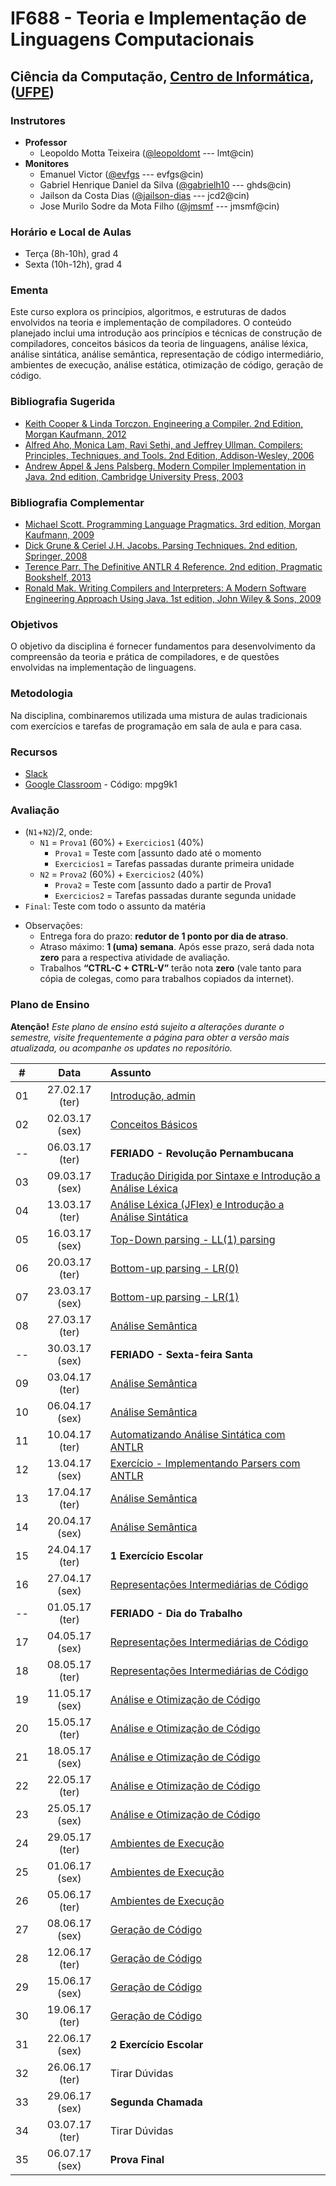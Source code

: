 # IF688 - Teoria e Implementação de Linguagens Computacionais

## Ciência da Computação, [Centro de Informática](http://www.cin.ufpe.br), ([UFPE](http://www.ufpe.br))

### Instrutores

* **Professor** 
  * Leopoldo Motta Teixeira ([@leopoldomt](https://github.com/leopoldomt) --- lmt@cin)
* **Monitores** 
  * Emanuel Victor ([@evfgs](https://github.com/evfgs) --- evfgs@cin)
  * Gabriel Henrique Daniel da Silva ([@gabrielh10](https://github.com/gabrielh10) --- ghds@cin)
  * Jailson da Costa Dias ([@jailson-dias](https://github.com/jailson-dias) --- jcd2@cin)
  * Jose Murilo Sodre da Mota Filho ([@jmsmf](https://github.com/jmsmf) --- jmsmf@cin)
  
### Horário e Local de Aulas

* Terça (8h-10h), grad 4
* Sexta (10h-12h), grad 4

### Ementa

Este curso explora os princípios, algoritmos, e estruturas de dados envolvidos na teoria e implementação de compiladores. 
O conteúdo planejado inclui uma introdução aos princípios e técnicas de construção de compiladores, conceitos básicos da teoria de linguagens, análise léxica, análise sintática, análise semântica, representação de código intermediário, ambientes de execução, análise estática, otimização de código, geração de código.

### Bibliografia Sugerida

- [Keith Cooper & Linda Torczon. Engineering a Compiler. 2nd Edition, Morgan Kaufmann, 2012](https://www.elsevier.com/books/engineering-a-compiler/cooper/978-0-12-088478-0)
- [Alfred Aho, Monica Lam, Ravi Sethi, and Jeffrey Ullman. Compilers: Principles, Techniques, and Tools. 2nd Edition, Addison-Wesley, 2006](http://dragonbook.stanford.edu)
- [Andrew Appel & Jens Palsberg. Modern Compiler Implementation in Java. 2nd edition, Cambridge University Press, 2003](https://www.cs.princeton.edu/~appel/modern/java/)

### Bibliografia Complementar
- [Michael Scott. Programming Language Pragmatics. 3rd edition, Morgan Kaufmann, 2009](https://www.cs.rochester.edu/u/scott/pragmatics/3e/)
- [Dick Grune & Ceriel J.H. Jacobs. Parsing Techniques. 2nd edition, Springer, 2008](https://dickgrune.com/Books/PTAPG_2nd_Edition/)
- [Terence Parr. The Definitive ANTLR 4 Reference. 2nd edition, Pragmatic Bookshelf, 2013](https://pragprog.com/book/tpantlr2/the-definitive-antlr-4-reference)
- [Ronald Mak. Writing Compilers and Interpreters: A Modern Software Engineering Approach Using Java. 1st edition, John Wiley & Sons, 2009](http://www.wiley.com/WileyCDA/WileyTitle/productCd-0470177071.html)

### Objetivos

O objetivo da disciplina é fornecer fundamentos para desenvolvimento da compreensão da teoria e prática de compiladores, e de questões envolvidas na implementação de linguagens.

### Metodologia

Na disciplina, combinaremos utilizada uma mistura de aulas tradicionais com exercícios e tarefas de programação em sala de aula e para casa. 

### Recursos

- [Slack](http://if688.slack.com)
- [Google Classroom](http://classroom.google.com) - Código: mpg9k1

### Avaliação

* (`N1`+`N2`)/2, onde:
  * `N1` = `Prova1` (60%) + `Exercicios1` (40%)
    * `Prova1` = Teste com [assunto dado até o momento
    * `Exercicios1` = Tarefas passadas durante primeira unidade
  * `N2` = `Prova2` (60%) + `Exercicios2` (40%)
    * `Prova2` = Teste com [assunto dado a partir de Prova1 
    * `Exercicios2` = Tarefas passadas durante segunda unidade
* `Final`: Teste com todo o assunto da matéria

- Observações:
  - Entrega fora do prazo: **redutor de 1 ponto por dia de atraso**. 
  - Atraso máximo: **1 (uma) semana**. Após esse prazo, será dada nota **zero** para a respectiva atividade de avaliação.
  - Trabalhos **“CTRL-C + CTRL-V”** terão nota **zero** (vale tanto para cópia de colegas, como para trabalhos copiados da internet).

### Plano de Ensino

**Atenção!** 
*Este plano de ensino está sujeito a alterações durante o semestre, visite frequentemente a página para obter a versão mais atualizada, ou acompanhe os updates no repositório.*

| # | Data | Assunto |
|:---:|:----:|:----------------------|
| 01 | 27.02.17 (ter) | [Introdução, admin](2018.1/2018-02-27.md) |
| 02 | 02.03.17 (sex) | [Conceitos Básicos](2018.1/2018-03-02.md) |
| -- | 06.03.17 (ter) | **FERIADO - Revolução Pernambucana** |
| 03 | 09.03.17 (sex) | [Tradução Dirigida por Sintaxe e Introdução a Análise Léxica](#) |
| 04 | 13.03.17 (ter) | [Análise Léxica (JFlex) e Introdução a Análise Sintática](#) |
| 05 | 16.03.17 (sex) | [Top-Down parsing - LL(1) parsing](#) |
| 06 | 20.03.17 (ter) | [Bottom-up parsing - LR(0)](#) |
| 07 | 23.03.17 (sex) | [Bottom-up parsing - LR(1)](#) |
| 08 | 27.03.17 (ter) | [Análise Semântica](#) |
| -- | 30.03.17 (sex) | **FERIADO - Sexta-feira Santa** |
| 09 | 03.04.17 (ter) | [Análise Semântica](#) |
| 10 | 06.04.17 (sex) | [Análise Semântica](#) |
| 11 | 10.04.17 (ter) | [Automatizando Análise Sintática com ANTLR](#) |
| 12 | 13.04.17 (sex) | [Exercício - Implementando Parsers com ANTLR](#)  |
| 13 | 17.04.17 (ter) | [Análise Semântica](#) |
| 14 | 20.04.17 (sex) | [Análise Semântica](#) |
| 15 | 24.04.17 (ter) | **1 Exercício Escolar** |
| 16 | 27.04.17 (sex) | [Representações Intermediárias de Código](#) |
| -- | 01.05.17 (ter) | **FERIADO - Dia do Trabalho** |
| 17 | 04.05.17 (sex) | [Representações Intermediárias de Código](#) |
| 18 | 08.05.17 (ter) | [Representações Intermediárias de Código](#) |
| 19 | 11.05.17 (sex) | [Análise e Otimização de Código](#) |
| 20 | 15.05.17 (ter) | [Análise e Otimização de Código](#) |
| 21 | 18.05.17 (sex) | [Análise e Otimização de Código](#) |
| 22 | 22.05.17 (ter) | [Análise e Otimização de Código](#) |
| 23 | 25.05.17 (sex) | [Análise e Otimização de Código](#) |
| 24 | 29.05.17 (ter) | [Ambientes de Execução](#) |
| 25 | 01.06.17 (sex) | [Ambientes de Execução](#) |
| 26 | 05.06.17 (ter) | [Ambientes de Execução](#) |
| 27 | 08.06.17 (sex) | [Geração de Código](#) |
| 28 | 12.06.17 (ter) | [Geração de Código](#) |
| 29 | 15.06.17 (sex) | [Geração de Código](#) |
| 30 | 19.06.17 (ter) | [Geração de Código](#) |
| 31 | 22.06.17 (sex) | **2 Exercício Escolar**  |
| 32 | 26.06.17 (ter) | Tirar Dúvidas |
| 33 | 29.06.17 (sex) | **Segunda Chamada** |
| 34 | 03.07.17 (ter) | Tirar Dúvidas |
| 35 | 06.07.17 (sex) | **Prova Final**  |
